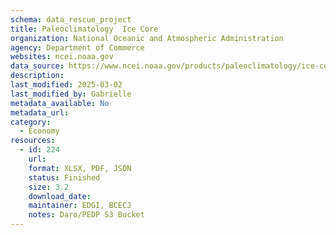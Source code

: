 ```yaml
---
schema: data_rescue_project 
title: Paleoclimatology  Ice Core
organization: National Oceanic and Atmospheric Administration
agency: Department of Commerce
websites: ncei.noaa.gov
data_source: https://www.ncei.noaa.gov/products/paleoclimatology/ice-core
description: 
last_modified: 2025-03-02
last_modified_by: Gabrielle
metadata_available: No
metadata_url: 
category:
  - Economy
resources:
  - id: 224
    url: 
    format: XLSX, PDF, JSON
    status: Finished
    size: 3.2
    download_date: 
    maintainer: EDGI, BCECJ
    notes: Daro/PEDP S3 Bucket
---
```

